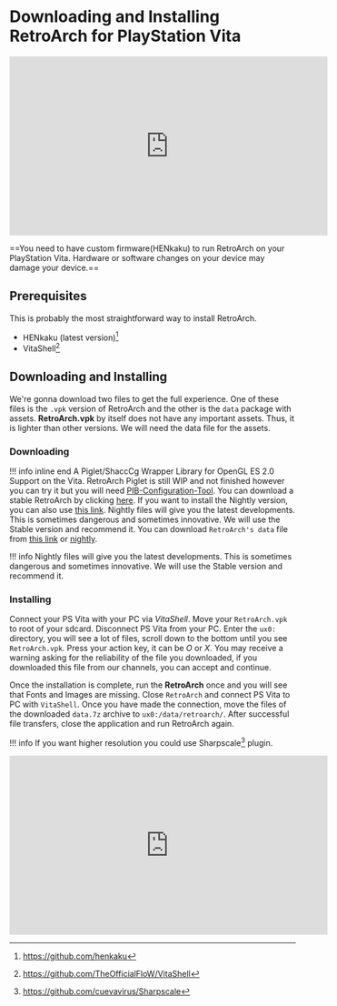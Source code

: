 # Downloading and Installing RetroArch for PlayStation Vita

<iframe width="560" height="315" src="https://www.youtube-nocookie.com/embed/QKTpZgfc-d8" frameborder="0" allow="accelerometer; autoplay; clipboard-write; encrypted-media; gyroscope; picture-in-picture" allowfullscreen></iframe>

==You need to have custom firmware(HENkaku) to run RetroArch on your PlayStation Vita. Hardware or software changes on your device may damage your device.== 

## Prerequisites

This is probably the most straightforward way to install RetroArch.

- HENkaku (latest version)[^1]
- VitaShell[^2]

## Downloading and Installing

We're gonna download two files to get the full experience. One of these files is the `.vpk` version of RetroArch and the other is the `data` package with assets. **RetroArch.vpk** by itself does not have any important assets. Thus, it is lighter than other versions. We will need the data file for the assets.

### Downloading

!!! info inline end
    A Piglet/ShaccCg Wrapper Library for OpenGL ES 2.0 Support on the Vita. RetroArch Piglet is still WIP and not finished however you can try it but you will need [PIB-Configuration-Tool](https://github.com/SonicMastr/PIB-Configuration-Tool).
You can download a stable RetroArch by clicking [here](http://buildbot.libretro.com/stable/1.9.2/playstation/vita/RetroArch.vpk). If you want to install the Nightly version, you can also use [this link](http://buildbot.libretro.com/nightly/playstation/vita/RetroArch.vpk). Nightly files will give you the latest developments. This is sometimes dangerous and sometimes innovative. We will use the Stable version and recommend it. You can download `RetroArch's data` file from [this link](http://buildbot.libretro.com/stable/1.9.2/playstation/vita/RetroArch_data.7z) or [nightly](http://buildbot.libretro.com/nightly/playstation/vita/RetroArch_data.7z).

!!! info
	Nightly files will give you the latest developments. This is sometimes dangerous and sometimes innovative. We will use the Stable version and recommend it.

### Installing

Connect your PS Vita with your PC via _VitaShell_. Move your `RetroArch.vpk` to root of your sdcard. Disconnect PS Vita from your PC. Enter the `ux0:` directory, you will see a lot of files, scroll down to the bottom until you see `RetroArch.vpk`. Press your action key, it can be _O_ or _X_. You may receive a warning asking for the reliability of the file you downloaded, if you downloaded this file from our channels, you can accept and continue.

Once the installation is complete, run the **RetroArch** once and you will see that Fonts and Images are missing. Close `RetroArch` and connect PS Vita to PC with `VitaShell`. Once you have made the connection, move the files of the downloaded `data.7z` archive to `ux0:/data/retroarch/`. After successful file transfers, close the application and run RetroArch again.

!!! info
	If you want higher resolution you could use Sharpscale[^3] plugin.
	
<iframe width="560" height="315" src="https://www.youtube-nocookie.com/embed/QKTpZgfc-d8" title="YouTube video player" frameborder="0" allow="accelerometer; autoplay; clipboard-write; encrypted-media; gyroscope; picture-in-picture" allowfullscreen></iframe>

[^1]: https://github.com/henkaku
[^2]: https://github.com/TheOfficialFloW/VitaShell
[^3]: https://github.com/cuevavirus/Sharpscale
